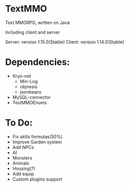 TextMMO
=======

Text MMORPG, written on Java

Including client and server

Server: version 1.15.0(Stable)
Client: version 1.14.0(Stable)

Dependencies:
=======
+ Kryo-net
  + Min-Log
  + objnesis
  + jsonbeans
+ MySQL-connector
+ TextMMOEnums

To Do:
=======
- Fix skills formulas(50%)
- Improve Garden system
- Add NPCs
- AI
- Monsters
- Animals
- Housing(?)
- Add equip
- Custom plugins support
